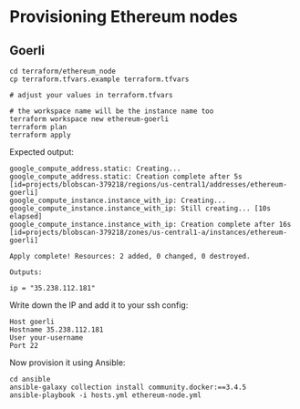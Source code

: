 # Provisioning Ethereum nodes

## Goerli

```
cd terraform/ethereum_node
cp terraform.tfvars.example terraform.tfvars

# adjust your values in terraform.tfvars

# the workspace name will be the instance name too
terraform workspace new ethereum-goerli
terraform plan
terraform apply
```

Expected output:

```
google_compute_address.static: Creating...
google_compute_address.static: Creation complete after 5s [id=projects/blobscan-379218/regions/us-central1/addresses/ethereum-goerli]
google_compute_instance.instance_with_ip: Creating...
google_compute_instance.instance_with_ip: Still creating... [10s elapsed]
google_compute_instance.instance_with_ip: Creation complete after 16s [id=projects/blobscan-379218/zones/us-central1-a/instances/ethereum-goerli]

Apply complete! Resources: 2 added, 0 changed, 0 destroyed.

Outputs:

ip = "35.238.112.181"
```

Write down the IP and add it to your ssh config:

```
Host goerli
Hostname 35.238.112.181
User your-username
Port 22
```

Now provision it using Ansible:

```
cd ansible
ansible-galaxy collection install community.docker:==3.4.5
ansible-playbook -i hosts.yml ethereum-node.yml
```

